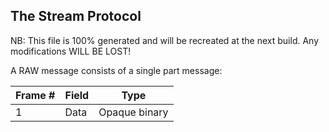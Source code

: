 ## The Stream Protocol

NB: This file is 100% generated and will be recreated at the next build. Any modifications WILL BE LOST!

A RAW message consists of a single part message:

| Frame # | Field | Type |
| ------------- | ------------- | ---------- |
|1|Data| Opaque binary |
